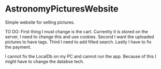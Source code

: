 # AstronomyPicturesWebsite
 Simple website for selling pictures.

TO DO:
First thing I must change is the cart. Currenlty it is stored on the server, I need to change this and use cookies.
Second I want the uploaded pictures to have tags.
Third I need to add filted search.
Lastly I have to fix the payment.

I cannot fix the LocalDb on my PC and cannot run the app. Because of this I might have to change the databse tech.
